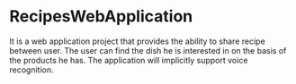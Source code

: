 # RecipesWebApplication
It is a web application project that provides the ability to share recipe between user. The user can find the dish he is interested in on the basis of the products he has. The application will implicitly support voice recognition.
